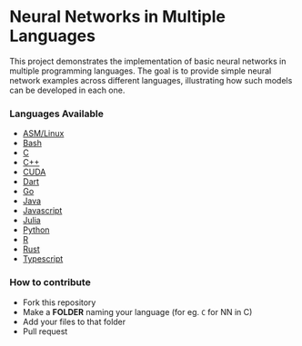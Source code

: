 # Neural Networks in Multiple Languages
This project demonstrates the implementation of basic neural networks in multiple programming languages. The goal is to provide simple neural network examples across different languages, illustrating how such models can be developed in each one. 

### Languages Available

- [ASM/Linux](https://github.com/cneuralnetwork/Neural-Networks-in-every-Language/tree/main/ASM/Linux)
- [Bash](https://github.com/cneuralnetwork/Neural-Networks-in-every-Language/tree/main/Bash)
- [C](https://github.com/cneuralnetwork/Neural-Networks-in-every-Language/tree/main/C)
- [C++](https://github.com/cneuralnetwork/Neural-Networks-in-every-Language/tree/main/C%2B%2B)
- [CUDA](https://github.com/cneuralnetwork/Neural-Networks-in-every-Language/tree/main/CUDA)
- [Dart](https://github.com/cneuralnetwork/Neural-Networks-in-every-Language/tree/main/Dart)
- [Go](https://github.com/cneuralnetwork/Neural-Networks-in-every-Language/tree/main/Go)
- [Java](https://github.com/cneuralnetwork/Neural-Networks-in-every-Language/tree/main/Java)
- [Javascript](https://github.com/cneuralnetwork/Neural-Networks-in-every-Language/tree/main/Javascript)
- [Julia](https://github.com/cneuralnetwork/Neural-Networks-in-every-Language/tree/main/Julia)
- [Python](https://github.com/cneuralnetwork/Neural-Networks-in-every-Language/tree/main/Python)
- [R](https://github.com/cneuralnetwork/Neural-Networks-in-every-Language/tree/main/R)
- [Rust](https://github.com/cneuralnetwork/Neural-Networks-in-every-Language/tree/main/Rust)
- [Typescript](https://github.com/cneuralnetwork/Neural-Networks-in-every-Language/tree/main/Typescript)

### How to contribute
- Fork this repository
- Make a **FOLDER** naming your language (for eg. `C` for NN in C)
- Add your files to that folder
- Pull request
